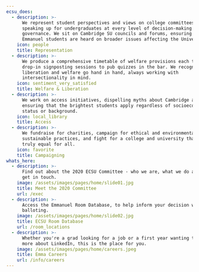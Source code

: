 ```yaml
---
ecsu_does:
  - description: >-
      We represent student perspectives and views on college committees,
      speaking up for undergraduates at every level of decision-making and
      governance. We sit on Cambridge SU councils and forums, ensuring that
      Emmanuel students are heard on broader issues affecting the University. 
    icon: people
    title: Representation
  - description: >-
      We produce a comprehensive timetable of welfare provisions each term, from
      drop-in signposting sessions to pub quizzes in the bar. We recognise that
      liberation and welfare go hand in hand, always working with
      intersectionality in mind.
    icon: sentiment_very_satisfied
    title: Welfare & Liberation
  - description: >-
      We work on access initiatives, dispelling myths about Cambridge and
      ensuring that the brightest students apply regardless of socioeconomic
      status or background. 
    icon: local_library
    title: Access
  - description: >-
      We fundraise for charities, campaign for ethical and environmentally
      sustainable practices, and fight for a college and university that is
      truly equal for all.
    icon: favorite
    title: Campaigning
whats_here:
  - description: >-
      Find out about the 2020 ECSU Committee - who we are, what we do and how to
      get in touch.
    image: /assets/images/pages/home/slide01.jpg
    title: Meet the 2020 Committee
    url: /exec
  - description: >-
      Access the Emmanuel Room Database, to help inform your decision when
      balloting.
    image: /assets/images/pages/home/slide02.jpg
    title: ECSU Room Database
    url: /room_locations
  - description: >-
      Whether you're a grad looking for a job or a first year wanting to hear
      more about LinkedIn, this is the place for you.
    image: /assets/images/pages/home/careers.jpeg
    title: Emma Careers
    url: /info/careers
---
```


